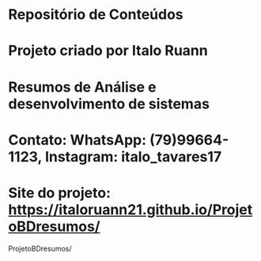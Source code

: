 # Repositório de Conteúdos

# Projeto criado por Italo Ruann

# Resumos de Análise e desenvolvimento de sistemas

# Contato: WhatsApp: (79)99664-1123, Instagram: italo_tavares17

# Site do projeto: https://italoruann21.github.io/ProjetoBDresumos/

ProjetoBDresumos/
